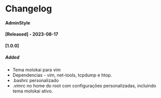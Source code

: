 # Changelog
#### AdminStyle

#### [Released] - 2023-08-17
#### [1.0.0]
##### Added
- Tema molokai para vim
- Dependencias - vim, net-tools, tcpdump e htop.
- .bashrc personalizado
- .vimrc no home do root com configurações personalizadas, incluindo tema molokai ativo.
